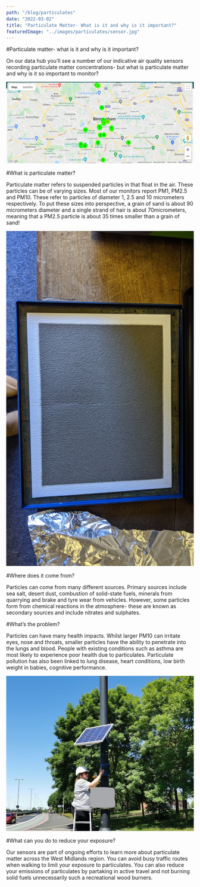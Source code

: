 ```yaml
---
path: "/blog/particulates"
date: "2022-03-02"
title: "Particulate Matter- What is it and why is it important?"
featuredImage: "../images/particulates/sensor.jpg"
---
```




#Particulate matter- what is it and why is it important?

On our data hub you’ll see a number of our indicative air quality sensors recording particulate matter concentrations- but what is particulate matter and why is it so important to monitor?

![A map of our PM sensors across Birmingham showing concentrations from 16th February 2022](../images/particulates/pmmap.png)

#What is particulate matter?

Particulate matter refers to suspended particles in that float in the air. These particles can be of varying sizes. Most of our monitors report PM1, PM2.5 and PM10. These refer to particles of diameter 1, 2.5 and 10 micrometers respectively. To put these sizes into perspective, a grain of sand is about 90 micrometers diameter and a single strand of hair is about 70micrometers, meaning that a PM2.5 particle is about 35 times smaller than a grain of sand!


![Build up of particulate matter on a sampling filter](../images/particulates/filter.jpg)


#Where does it come from?

Particles can come from many different sources. Primary sources include sea salt, desert dust, combustion of solid-state fuels, minerals from quarrying and brake and tyre wear from vehicles. However, some particles form from chemical reactions in the atmosphere- these are known as secondary sources and include nitrates and sulphates. 


#What’s the problem?

Particles can have many health impacts. Whilst larger PM10 can irritate eyes, nose and throats, smaller particles have the ability to penetrate into the lungs and blood. People with existing conditions such as asthma are most likely to experience poor health due to particulates. Particulate pollution has also been linked to lung disease, heart conditions, low birth weight in babies, cognitive performance.

![Installing our air quality sensors across the city](../images/particulates/sensor2.jpg)


#What can you do to reduce your exposure?

Our sensors are part of ongoing efforts to learn more about particulate matter across the West Midlands region. You can avoid busy traffic routes when walking to limit your exposure to particulates. You can also reduce your emissions of particulates by partaking in active travel and not burning solid fuels unnecessarily such a recreational wood burners. 
